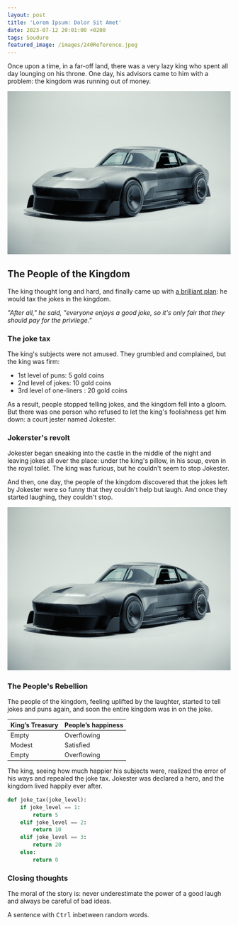 ```yaml
---
layout: post
title: 'Lorem Ipsum: Dolor Sit Amet'
date: 2023-07-12 20:01:00 +0200
tags: Soudure
featured_image: /images/240Reference.jpeg
---
```


Once upon a time, in a far-off land, there was a very lazy king who spent all day lounging on his throne. One day, his advisors came to him with a problem: the kingdom was running out of money.

<p class="hero-image">
<img src="/images/240Reference.jpeg" alt="Super quick racecar">
</p>

## The People of the Kingdom

The king thought long and hard, and finally came up with [a brilliant plan](https://gaetanjestin.com): he would tax the jokes in the kingdom.

_"After all," he said, "everyone enjoys a good joke, so it's only fair that they should pay for the privilege."_

### The joke tax

The king's subjects were not amused. They grumbled and complained, but the king was firm:

- 1st level of puns: 5 gold coins
- 2nd level of jokes: 10 gold coins
- 3rd level of one-liners : 20 gold coins

As a result, people stopped telling jokes, and the kingdom fell into a gloom. But there was one person who refused to let the king's foolishness get him down: a court jester named Jokester.

### Jokerster's revolt

Jokester began sneaking into the castle in the middle of the night and leaving jokes all over the place: under the king's pillow, in his soup, even in the royal toilet. The king was furious, but he couldn't seem to stop Jokester.

And then, one day, the people of the kingdom discovered that the jokes left by Jokester were so funny that they couldn't help but laugh. And once they started laughing, they couldn't stop.

![My helpful screenshot](/images/240Reference.jpeg)

### The People's Rebellion

The people of the kingdom, feeling uplifted by the laughter, started to tell jokes and puns again, and soon the entire kingdom was in on the joke.

| King’s Treasury | People’s happiness |
| --------------- | ------------------ |
| Empty           | Overflowing        |
| Modest          | Satisfied          |
| Empty           | Overflowing        |

The king, seeing how much happier his subjects were, realized the error of his ways and repealed the joke tax. Jokester was declared a hero, and the kingdom lived happily ever after.

```python
def joke_tax(joke_level):
    if joke_level == 1:
        return 5
    elif joke_level == 2:
        return 10
    elif joke_level == 3:
        return 20
    else:
        return 0
```

### Closing thoughts

The moral of the story is: never underestimate the power of a good laugh and always be careful of bad ideas.

A sentence with <kbd>Ctrl</kbd> inbetween random words.
